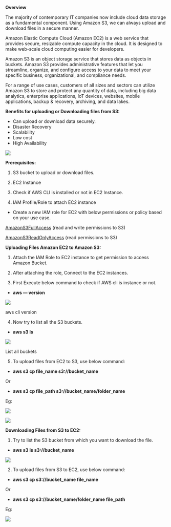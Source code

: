 
**Overview**

The majority of contemporary IT companies now include cloud data storage as a fundamental component. Using Amazon S3, we can always upload and download files in a secure manner.

Amazon Elastic Compute Cloud (Amazon EC2) is a web service that provides secure, resizable compute capacity in the cloud. It is designed to make web-scale cloud computing easier for developers.

Amazon S3 is an object storage service that stores data as objects in buckets. Amazon S3 provides administrative features that let you streamline, organize, and configure access to your data to meet your specific business, organizational, and compliance needs.

For a range of use cases, customers of all sizes and sectors can utilize Amazon S3 to store and protect any quantity of data, including big data analytics, enterprise applications, IoT devices, websites, mobile applications, backup & recovery, archiving, and data lakes.

**Benefits for uploading or Downloading files from S3:**

- Can upload or download data securely.
- Disaster Recovery
- Scalability
- Low cost
- High Availability

![](https://miro.medium.com/v2/resize:fit:875/1*8noFhENqYIZq1aocbvASGA.png)

**Prerequisites:**

1. S3 bucket to upload or download files.

2. EC2 Instance

3. Check if AWS CLI is installed or not in EC2 Instance.

4. IAM Profile/Role to attach EC2 instance

- Create a new IAM role for EC2 with below permissions or policy based on your use case.

[AmazonS3FullAccess](https://us-east-1.console.aws.amazon.com/iamv2/home?region=us-east-1#/policies/details/arn%3Aaws%3Aiam%3A%3Aaws%3Apolicy%2FAmazonS3FullAccess) (read and write permissions to S3)

[AmazonS3ReadOnlyAccess](https://us-east-1.console.aws.amazon.com/iamv2/home?region=us-east-1#/policies/details/arn%3Aaws%3Aiam%3A%3Aaws%3Apolicy%2FAmazonS3ReadOnlyAccess) (read permissions to S3)

**Uploading Files Amazon EC2 to Amazon S3:**

1. Attach the IAM Role to EC2 instance to get permission to access Amazon Bucket.

2. After attaching the role, Connect to the EC2 instances.

3. First Execute below command to check if AWS cli is instance or not.

- **aws — version**

![](https://miro.medium.com/v2/resize:fit:875/1*D_iRnUnyodFx87DlsOSB4Q.png)

aws cli version

4. Now try to list all the S3 buckets.

- **aws s3 ls**

![](https://miro.medium.com/v2/resize:fit:606/1*9JXaTZRhwma_Jr5lZuARzQ.png)

List all buckets

5. To upload files from EC2 to S3, use below command:

- **aws s3 cp file_name s3://bucket_name**

Or

- **aws s3 cp file_path s3://bucket_name/folder_name**

Eg:

![](https://miro.medium.com/v2/resize:fit:875/1*wkbK3rHy1mGcVgVqKEawcQ.png)

![](https://miro.medium.com/v2/resize:fit:875/1*1j4Innrfh7t2dHZE64kWmQ.png)

**Downloading Files from S3 to EC2:**

1. Try to list the S3 bucket from which you want to download the file.

- **aws s3 ls s3://bucket_name**

![](https://miro.medium.com/v2/resize:fit:875/1*6zfQt8IxbwCR9qzuH6Kg9w.png)

2. To upload files from S3 to EC2, use below command:

- **aws s3 cp s3://bucket_name file_name**

Or

- **aws s3 cp s3://bucket_name/folder_name file_path**

Eg:

![](https://miro.medium.com/v2/resize:fit:875/1*tQb5pcE4ik76ap143YsXCw.png)